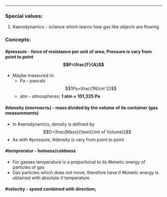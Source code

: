 ***
### Special values:
1. #aerodynamics - science which learns how gas like objects are flowing

### Concepts:

#### #pressure - force of resistance per unit  of area; Pressure is vary from point to point$$P=\frac{F}{A}$$
- Maybe measured in: 
	- Pa - pascals$$1Pa=\frac{1N}{m^2}$$
	- atm -  atmospheres; **1 atm ≈ 101,325 Pa**
#### #density (плотность) - mass divided by the volume of its container (gas measurements) 
- In #aerodynamics, density is defined by $$D=\frac{Mass}{\text{Unit of Volume}}$$
- As with #pressure, #density is vary from point to point

#### #tempreratur - hotness/coldness
- For gasses temperature is a proportional to its #kinetic energy of particles of gas
- Gas particles which does not move, therefore have *0* #kinetic energy is obtained with absolute *0* temperature

#### #velocity - speed combined with direction;